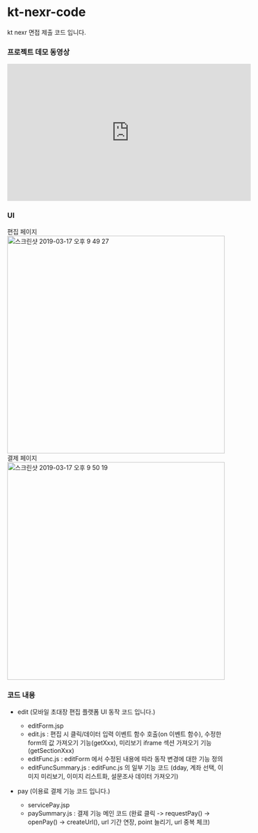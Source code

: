 # kt-nexr-code
kt nexr 면접 제출 코드 입니다.

### 프로젝트 데모 동영상
<div>
  <iframe width="560" height="315" src="https://www.youtube.com/embed/CajLHkQ7PMg" frameborder="0" allow="accelerometer; autoplay; encrypted-media; gyroscope; picture-in-picture" allowfullscreen></iframe>
</div>

### UI
<div>
편집 페이지<br>
  <img width="500" alt="스크린샷 2019-03-17 오후 9 49 27" src="https://user-images.githubusercontent.com/26621325/54491102-16546200-48ff-11e9-963a-bf39176cb919.png">
<br>
결제 페이지<br>
  <img width="500" alt="스크린샷 2019-03-17 오후 9 50 19" src="https://user-images.githubusercontent.com/26621325/54491103-194f5280-48ff-11e9-8558-e701aad829dd.png">  
</div>

### 코드 내용
* edit (모바일 초대장 편집 플랫폼 UI 동작 코드 입니다.)
  * editForm.jsp
  * edit.js : 편집 시 클릭/데이터 입력 이벤트 함수 호출(on 이벤트 함수), 수정한 form의 값 가져오기 기능(getXxx), 미리보기 iframe 섹션 가져오기 기능 (getSectionXxx)
  * editFunc.js : editForm 에서 수정된 내용에 따라 동작 변경에 대한 기능 정의
  * editFuncSummary.js : editFunc.js 의 일부 기능 코드 (dday, 계좌 선택, 이미지 미리보기, 이미지 리스트화, 설문조사 데이터 가져오기)

* pay (이용료 결제 기능 코드 입니다.)
  * servicePay.jsp
  * paySummary.js : 결제 기능 메인 코드 (완료 클릭 -> requestPay() -> openPay() -> createUrl(), url 기간 연장, point 늘리기, url 중복 체크)
